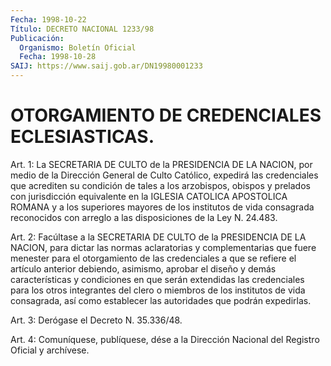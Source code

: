 ```yaml
---
Fecha: 1998-10-22
Título: DECRETO NACIONAL 1233/98
Publicación:
  Organismo: Boletín Oficial
  Fecha: 1998-10-28
SAIJ: https://www.saij.gob.ar/DN19980001233
---
```

# OTORGAMIENTO DE CREDENCIALES ECLESIASTICAS.

<a id="1"></a>
Art. 1: La SECRETARIA DE CULTO de la PRESIDENCIA DE LA NACION, por medio de la Dirección General de  Culto  Católico, expedirá las credenciales que acrediten su condición de tales  a los arzobispos, obispos  y  prelados  con  jurisdicción equivalente en  la  IGLESIA CATOLICA  APOSTOLICA ROMANA y  a  los  superiores  mayores  de  los institutos  de  vida  consagrada  reconocidos  con  arreglo  a  las disposiciones de la Ley N. 24.483.

<a id="2"></a>
Art. 2: Facúltase a la SECRETARIA DE CULTO de la PRESIDENCIA DE LA NACION,  para  dictar las normas aclaratorias y complementarias que fuere menester para  el  otorgamiento  de las credenciales a que se refiere el artículo anterior debiendo, asimismo,  aprobar el diseño y demás características y condiciones en que serán  extendidas  las credenciales para los otros integrantes del clero o miembros de los institutos  de vida consagrada, así como establecer las autoridades que podrán expedirlas.

<a id="3"></a>
Art. 3: Derógase el Decreto N. 35.336/48.

<a id="4"></a>
Art.  4: Comuníquese,  publíquese, dése a la Dirección Nacional del Registro Oficial y archívese.